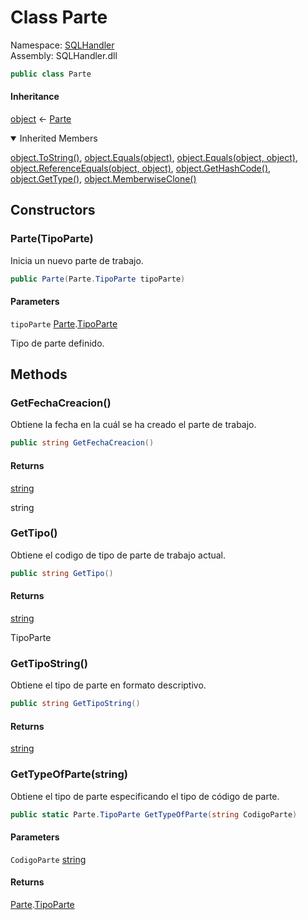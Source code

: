 # <a id="SQLHandler_Parte"></a> Class Parte

Namespace: [SQLHandler](SQLHandler.md)  
Assembly: SQLHandler.dll  

```csharp
public class Parte
```

#### Inheritance

[object](https://learn.microsoft.com/dotnet/api/system.object) ← 
[Parte](SQLHandler.Parte.md)

<details open>
  <summary> Inherited Members </summary>

[object.ToString\(\)](https://learn.microsoft.com/dotnet/api/system.object.tostring), 
[object.Equals\(object\)](https://learn.microsoft.com/dotnet/api/system.object.equals\#system\-object\-equals\(system\-object\)), 
[object.Equals\(object, object\)](https://learn.microsoft.com/dotnet/api/system.object.equals\#system\-object\-equals\(system\-object\-system\-object\)), 
[object.ReferenceEquals\(object, object\)](https://learn.microsoft.com/dotnet/api/system.object.referenceequals), 
[object.GetHashCode\(\)](https://learn.microsoft.com/dotnet/api/system.object.gethashcode), 
[object.GetType\(\)](https://learn.microsoft.com/dotnet/api/system.object.gettype), 
[object.MemberwiseClone\(\)](https://learn.microsoft.com/dotnet/api/system.object.memberwiseclone)
</details>

## Constructors

### <a id="SQLHandler_Parte__ctor_SQLHandler_Parte_TipoParte_"></a> Parte\(TipoParte\)

Inicia un nuevo parte de trabajo.

```csharp
public Parte(Parte.TipoParte tipoParte)
```

#### Parameters

`tipoParte` [Parte](SQLHandler.Parte.md).[TipoParte](SQLHandler.Parte.TipoParte.md)

Tipo de parte definido.

## Methods

### <a id="SQLHandler_Parte_GetFechaCreacion"></a> GetFechaCreacion\(\)

Obtiene la fecha en la cuál se ha creado el parte de trabajo.

```csharp
public string GetFechaCreacion()
```

#### Returns

 [string](https://learn.microsoft.com/dotnet/api/system.string)

string

### <a id="SQLHandler_Parte_GetTipo"></a> GetTipo\(\)

Obtiene el codigo de tipo de parte de trabajo actual.

```csharp
public string GetTipo()
```

#### Returns

 [string](https://learn.microsoft.com/dotnet/api/system.string)

TipoParte

### <a id="SQLHandler_Parte_GetTipoString"></a> GetTipoString\(\)

Obtiene el tipo de parte en formato descriptivo.

```csharp
public string GetTipoString()
```

#### Returns

 [string](https://learn.microsoft.com/dotnet/api/system.string)

### <a id="SQLHandler_Parte_GetTypeOfParte_System_String_"></a> GetTypeOfParte\(string\)

Obtiene el tipo de parte especificando el tipo de código de parte.

```csharp
public static Parte.TipoParte GetTypeOfParte(string CodigoParte)
```

#### Parameters

`CodigoParte` [string](https://learn.microsoft.com/dotnet/api/system.string)

#### Returns

 [Parte](SQLHandler.Parte.md).[TipoParte](SQLHandler.Parte.TipoParte.md)

